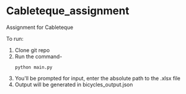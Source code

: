# Cableteque_assignment
Assignment for Cableteque

To run:
1. Clone git repo
2. Run the command-
   ```
   python main.py
   ```
3. You'll be prompted for input, enter the absolute path to the .xlsx file 
4. Output will be generated in bicycles_output.json
